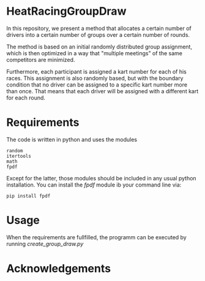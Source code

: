 # HeatRacingGroupDraw
In this repository, we present a method that allocates a certain number of drivers into a certain number of groups over a certain number of rounds. 

The method is based on an initial randomly distributed group assignment, which is then optimized in a way that "multiple meetings" of the same competitors are minimized. 

Furthermore, each participant is assigned a kart number for each of his races. This assignment is also randomly based, but with the boundary condition that no driver can be assigned to a specific kart number more than once. That means that each driver will be assigned with a different kart for each round.

# Requirements
The code is written in python and uses the modules 
```
random
itertools
math
fpdf
```
Except for the latter, those modules should be included in any usual python installation. You can install the *fpdf* module ib your command line via:
```
pip install fpdf
```

# Usage
When the requirements are fullfilled, the programm can be executed by running *create_group_draw.py*

# Acknowledgements
